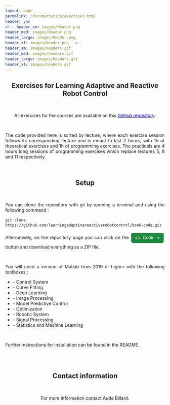 ```yaml
---
layout: page
permalink: /documentation/exercises.html
header: yes
<!-- header_sm: images/Header.png
header_med: images/Header.png
header_large: images/Header.png
header_xl: images/Header.png -->
header_sm: images/headers.gif
header_med: images/headers.gif
header_large: images/headers.gif
header_xl: images/headers.gif
--- 
```


<section class="small-12 large-8 columns page-content">

<h1 align="center"><strong>Exercises for Learning Adaptive and Reactive Robot Control</strong></h1>

<br>

<p align="center" >All exercises for the courses are available on this <a href="https://github.com/learningadaptivereactiverobotcontrol/book-code" style="color: blue;">GitHub repository</a>. </p>
<br>
<p align="justify">The code provided here is sorted by lecture, where each exercise session follows its corresponding lecture and is meant to last 2 hours, with 1h of theoretical exercises and 1h of programming exercises. The practicals are 4 hours long sessions of programming exercises which replace lectures 5, 8 and 11 respectively.<p>

<br>

<h2 align="center"><strong>Setup</strong></h2>
<br>
<p align="justify">You can clone the repository with git by opening a terminal and using the following command : </p>
<pre><code>git clone https://github.com/learningadaptivereactiverobotcontrol/book-code.git</code></pre>

<p align="justify" > Alternatively, on the repository page you can click on the <img src="../images/code_button.png" alt="Code button" style="vertical-align: middle;"/> button and download everything as a ZIP file.</p>

<br>

<p align="justify" >You will need a version of Matlab from 2019 or higher with the following toolboxes :
<ul>
  <li>- Control System</li>
  <li>- Curve Fitting</li>
  <li>- Deep Learning</li>
  <li>- Image Processing</li>
  <li>- Model Predictive Control</li>
  <li>- Optimization</li>
  <li>- Robotic System</li>
  <li>- Signal Processing</li>
  <li>- Statistics and Machine Learning</li>
</ul>
</p>

<br>
<p>Further instructions for installation can be found in the README. </p>

<br><br>

<h2 align="center"><strong>Contact information</strong></h2>
<br>
<p align="center">For more information contact Aude Billard.</p>

